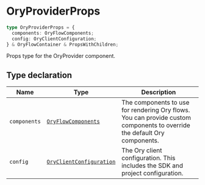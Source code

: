 # OryProviderProps

```ts
type OryProviderProps = {
  components: OryFlowComponents;
  config: OryClientConfiguration;
} & OryFlowContainer & PropsWithChildren;
```

Props type for the OryProvider component.

## Type declaration

| Name | Type | Description |
| ------ | ------ | ------ |
| `components` | [`OryFlowComponents`](OryFlowComponents.md) | The components to use for rendering Ory flows. You can provide custom components to override the default Ory components. |
| `config` | [`OryClientConfiguration`](OryClientConfiguration.md) | The Ory client configuration. This includes the SDK and project configuration. |
